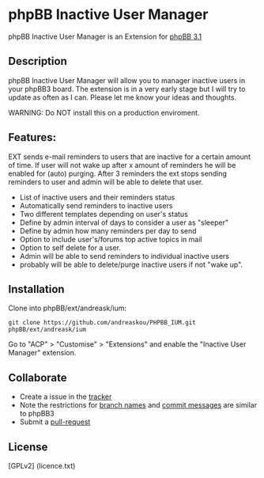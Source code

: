 # phpBB Inactive User Manager


phpBB Inactive User Manager is an Extension for [phpBB 3.1](https://www.phpbb.com/)

## Description

phpBB Inactive User Manager will allow you to manager inactive users in your phpBB3 board.
The extension is in a very early stage but I will try to update as often as I can.
Please let me know your ideas and thoughts.

WARNING: Do NOT install this on a production enviroment.

## Features:

EXT sends e-mail reminders to users that are inactive for a certain amount of time. If user will not wake up after x amount of reminders he will be enabled for (auto) purging. After 3 reminders the ext stops sending reminders to user and admin will be able to delete that user.

* List of inactive users and their reminders status
* Automatically send reminders to inactive users
* Two different templates depending on user's status
* Define by admin interval of days to consider a user as "sleeper"
* Define by admin how many reminders per day to send
* Option to include user's/forums top active topics in mail
* Option to self delete for a user.
* Admin will be able to send reminders to individual inactive users
* probably will be able to delete/purge inactive users if not "wake up". 

## Installation

Clone into phpBB/ext/andreask/ium:

    git clone https://github.com/andreaskou/PHPBB_IUM.git phpBB/ext/andreask/ium

Go to "ACP" > "Customise" > "Extensions" and enable the "Inactive User Manager" extension.

## Collaborate

* Create a issue in the [tracker](https://github.com/andreaskou/PHPBB_IUM/issues)
* Note the restrictions for [branch names](https://wiki.phpbb.com/Git#Branch_Names) and [commit messages](https://wiki.phpbb.com/Git#Commit_Messages) are similar to phpBB3
* Submit a [pull-request](https://github.com/andreaskou/PHPBB_IUM/pulls)

## License

[GPLv2]
(licence.txt)